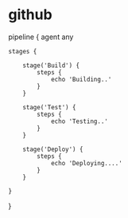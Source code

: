 # github
pipeline {
	agent any

	stages {

		stage('Build') {
			steps {
				echo 'Building..'
			}
		}

		stage('Test') {
			steps {
				echo 'Testing..'
			}
		}

		stage('Deploy') {
			steps {
				echo 'Deploying....'
			}
		}

	}
}
